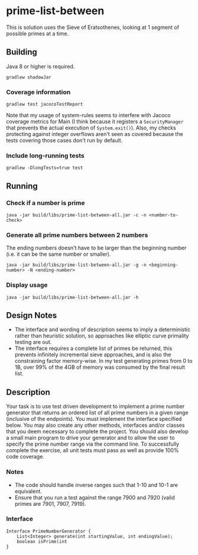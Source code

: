 # prime-list-between

This is solution uses the Sieve of Eratsothenes, looking at 1 segment of possible primes at a time.

## Building

Java 8 or higher is required.

    gradlew shadowJar

### Coverage information

    gradlew test jacocoTestReport

Note that my usage of system-rules seems to interfere with Jacoco coverage metrics for Main (I think because it
registers a `SecurityManager` that prevents the actual execution of `System.exit()`).
Also, my checks protecting against integer overflows aren't seen as covered because the tests covering those cases
don't run by default.

### Include long-running tests

    gradlew -DlongTests=true test

## Running

### Check if a number is prime

    java -jar build/libs/prime-list-between-all.jar -c -n <number-to-check>

### Generate all prime numbers between 2 numbers

The ending numbers doesn't have to be larger than the beginning number (i.e. it can be the same number or smaller).

    java -jar build/libs/prime-list-between-all.jar -g -n <beginning-number> -N <ending-number>

### Display usage

    java -jar build/libs/prime-list-between-all.jar -h

## Design Notes

* The interface and wording of description seems to imply a deterministic rather than heuristic solution, so approaches
like elliptic curve primality testing are out.
* The interface requires a complete list of primes be returned, this prevents infinitely incremental sieve approaches,
and is also the constraining factor memory-wise.  In my test generating primes from 0 to 1B, over 99% of the 4GB of
memory was consumed by the final result list.

## Description

Your task is to use test driven development to implement a prime number generator that
returns an ordered list of all prime numbers in a given range (inclusive of the endpoints).
You must implement the interface specified below. You may also create any other
methods, interfaces and/or classes that you deem necessary to complete the project.
You should also develop a small main program to drive your generator and to allow the
user to specify the prime number range via the command line. To successfully
complete the exercise, all unit tests must pass as well as provide 100% code coverage.

### Notes

* The code should handle inverse ranges such that 1-10 and 10-1 are equivalent.
* Ensure that you run a test against the range 7900 and 7920 (valid primes are 7901, 7907, 7919).

### Interface

    Interface PrimeNumberGenerator {
        List<Integer> generate(int startingValue, int endingValue);
        boolean isPrime(int
    }
